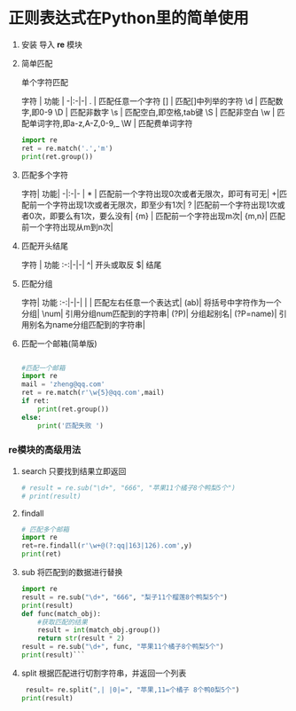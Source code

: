 正则表达式在Python里的简单使用
===

1. 安装 导入 **re**  模块
2. 简单匹配
   
    单个字符匹配

    字符 | 功能 |
    -|:-|-|
    .  | 匹配任意一个字符
    [] | 匹配[]中列举的字符
    \d | 匹配数字,即0-9
    \D | 匹配非数字
    \s | 匹配空白,即空格,tab键
    \S | 匹配非空白
    \w | 匹配单词字符,即a-z,A-Z,0-9,_
    \W | 匹配费单词字符

    ``` python
    import re
    ret = re.match('.','m')
    print(ret.group())
   
    ```

3. 匹配多个字符


    字符| 功能|
    -|:-|-
    | * | 匹配前一个字符出现0次或者无限次，即可有可无| 
    +|匹配前一个字符出现1次或者无限次，即至少有1次|
    ?	|匹配前一个字符出现1次或者0次，即要么有1次，要么没有|
    {m}	| 匹配前一个字符出现m次|
    {m,n}| 	匹配前一个字符出现从m到n次|

4. 匹配开头结尾

    字符 | 功能
    :-:|-|-|
    ^| 开头或取反
    $| 结尾

5. 匹配分组

    字符| 功能
    :-:|-|-|
    \| | 匹配左右任意一个表达式|
    (ab)|	将括号中字符作为一个分组|
    \num|	引用分组num匹配到的字符串|
    (?P<name>)|	分组起别名|
    (?P=name)| 引用别名为name分组匹配到的字符串|

6. 匹配一个邮箱(简单版)
    ``` python
    
    #匹配一个邮箱
    import re
    mail = 'zheng@qq.com'
    ret = re.match(r'\w{5}@qq.com',mail)
    if ret:
        print(ret.group())
    else:
        print('匹配失败 ')
    
    ```

### re模块的高级用法


1. search  只要找到结果立即返回
    ``` python
    # result = re.sub("\d+", "666", "苹果11个橘子8个鸭梨5个")
    # print(result)
    ```

2. findall
    ``` python
    # 匹配多个邮箱
    import re
    ret=re.findall(r'\w+@(?:qq|163|126).com',y)
    print(ret)
    ```

3.  sub 将匹配到的数据进行替换
    ``` python
    import re
    result = re.sub("\d+", "666", "梨子11个榴莲8个鸭梨5个")
    print(result)
    def func(match_obj):
        #获取匹配的结果
        result = int(match_obj.group())
        return str(result * 2)
    result = re.sub("\d+", func, "苹果11个橘子8个鸭梨5个")
    print(result)```


4. split 根据匹配进行切割字符串，并返回一个列表
    ``` python
     result= re.split(",| |0|=", "苹果,11=个橘子 8个鸭0梨5个")
    print(result)
    ```

   